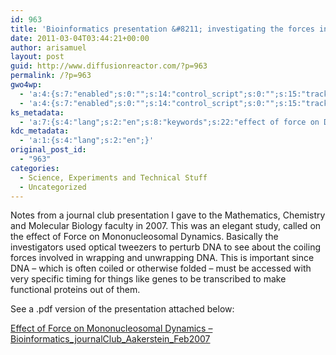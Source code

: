 ```yaml
---
id: 963
title: 'Bioinformatics presentation &#8211; investigating the forces involved in DNA folding'
date: 2011-03-04T03:44:21+00:00
author: arisamuel
layout: post
guid: http://www.diffusionreactor.com/?p=963
permalink: /?p=963
gwo4wp:
  - 'a:4:{s:7:"enabled";s:0:"";s:14:"control_script";s:0:"";s:15:"tracking_script";s:0:"";s:17:"conversion_script";s:0:"";}'
  - 'a:4:{s:7:"enabled";s:0:"";s:14:"control_script";s:0:"";s:15:"tracking_script";s:0:"";s:17:"conversion_script";s:0:"";}'
ks_metadata:
  - 'a:7:{s:4:"lang";s:2:"en";s:8:"keywords";s:22:"effect of force on DNA";s:19:"keywords_autoupdate";s:1:"0";s:11:"description";s:22:"effect of force on DNA";s:22:"description_autoupdate";s:1:"0";s:5:"title";s:46:"chromatin journal club, effect of force on DNA";s:6:"robots";s:12:"index,follow";}'
kdc_metadata:
  - 'a:1:{s:4:"lang";s:2:"en";}'
original_post_id:
  - "963"
categories:
  - Science, Experiments and Technical Stuff
  - Uncategorized
---
```

Notes from a journal club presentation I gave to the Mathematics, Chemistry and Molecular Biology faculty in 2007. This was an elegant study, called on the effect of Force on Mononucleosomal Dynamics. Basically the investigators used optical tweezers to perturb DNA to see about the coiling forces involved in wrapping and unwrapping DNA. This is important since DNA &#8211; which is often coiled or otherwise folded &#8211; must be accessed with very specific timing for things like genes to be transcribed to make functional proteins out of them.

See a .pdf version of the presentation attached below:

[Effect of Force on Mononucleosomal Dynamics &#8211; Bioinformatics\_journalClub\_Aakerstein_Feb2007](http://www.samuelakerstein.com/wp-content/uploads/2012/11/bioinformatics_journalclub_preso_aakerstein_feb2007-vff1.pdf)